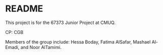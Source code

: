 # README

This project is for the 67373 Junior Project at CMUQ.

CP: CGB

Members of the group include: Hessa Boday, Fatima AlSafar, Mashael Al-Emadi, and Noor AlTamimi.
